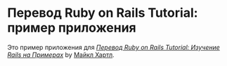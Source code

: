# Перевод Ruby on Rails Tutorial: пример приложения

Это пример приложения для [*Перевод Ruby on Rails Tutorial: Изучение Rails на Примерах*](http://railstutorial.org/) by [Майкл Хартл](http://michaelhartl.com/).